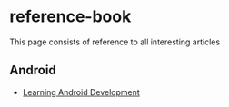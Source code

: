 # reference-book
This page consists of reference to all interesting articles

## Android
- [Learning Android Development](https://android.jlelse.eu/learning-android-development-in-2018-part-1-83a514f6a205)
